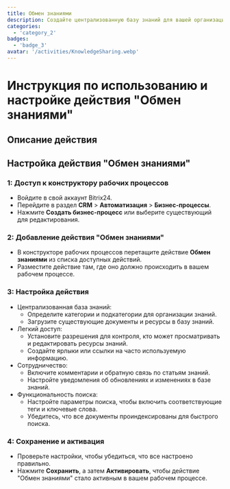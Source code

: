 ```yaml
---
title: Обмен знаниями
description: Создайте централизованную базу знаний для вашей организации.
categories: 
  - 'category_2'
badges: 
  - 'badge_3'
avatar: '/activities/KnowledgeSharing.webp'
---
```

# Инструкция по использованию и настройке действия "Обмен знаниями"

## Описание действия

## **Настройка действия "Обмен знаниями"**

### 1: Доступ к конструктору рабочих процессов
- Войдите в свой аккаунт Bitrix24.
- Перейдите в раздел **CRM** > **Автоматизация** > **Бизнес-процессы**.
- Нажмите **Создать бизнес-процесс** или выберите существующий для редактирования.

### 2: Добавление действия "Обмен знаниями"
- В конструкторе рабочих процессов перетащите действие **Обмен знаниями** из списка доступных действий.
- Разместите действие там, где оно должно происходить в вашем рабочем процессе.

### 3: Настройка действия
- Централизованная база знаний:
  - Определите категории и подкатегории для организации знаний.
  - Загрузите существующие документы и ресурсы в базу знаний.
- Легкий доступ:
  - Установите разрешения для контроля, кто может просматривать и редактировать ресурсы знаний.
  - Создайте ярлыки или ссылки на часто используемую информацию.
- Сотрудничество:
  - Включите комментарии и обратную связь по статьям знаний.
  - Настройте уведомления об обновлениях и изменениях в базе знаний.
- Функциональность поиска:
  - Настройте параметры поиска, чтобы включить соответствующие теги и ключевые слова.
  - Убедитесь, что все документы проиндексированы для быстрого поиска.

### 4: Сохранение и активация
- Проверьте настройки, чтобы убедиться, что все настроено правильно.
- Нажмите **Сохранить**, а затем **Активировать**, чтобы действие "Обмен знаниями" стало активным в вашем рабочем процессе.